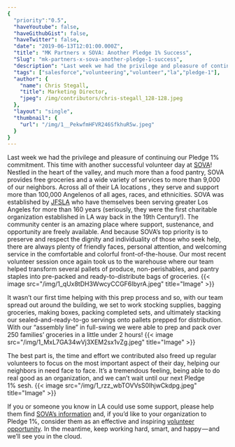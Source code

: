 ```yaml
---
{
  "priority":"0.5",
  "haveYoutube": false,
  "haveGithubGist": false,
  "haveTwitter": false,
  "date": "2019-06-13T12:01:00.000Z",
  "title": "MK Partners x SOVA: Another Pledge 1% Success",
  "Slug": "mk-partners-x-sova-another-pledge-1-success",
  "description": "Last week we had the privilege and pleasure of continuing our Pledge 1% commitment. This time with another successful volunteer day at SOVA!",
  "tags": ["salesforce","volunteering","volunteer","la","pledge-1"],
  "author": {
    "name": Chris Stegall,
    "title": Marketing Director,
    "jpeg": /img/contributors/chris-stegall_128-128.jpeg
  },
  "layout": "single",
  "thumbnail": {
    "url": "/img/1__PekwfmHFVR246SfkhuR5w.jpeg"
  }
}
---
```

Last week we had the privilege and pleasure of continuing our Pledge 1% commitment. This time with another successful volunteer day at [SOVA](https://www.jfsla.org/sova)!
Nestled in the heart of the valley, and much more than a food pantry, SOVA provides free groceries and a wide variety of services to more than 9,000 of our neighbors. Across all of their LA locations , they serve and support more than 100,000 Angelenos of all ages, races, and ethnicities.
SOVA was established by [JFSLA](https://www.jfsla.org/page.aspx?pid=183) who have themselves been serving greater Los Angeles for more than 160 years (seriously, they were the first charitable organization established in LA way back in the 19th Century!).
The community center is an amazing place where support, sustenance, and opportunity are freely available. And because SOVA’s top priority is to preserve and respect the dignity and individuality of those who seek help, there are always plenty of friendly faces, personal attention, and welcoming service in the comfortable and colorful front-of-the-house.
Our most recent volunteer session once again took us to the warehouse where our team helped transform several pallets of produce, non-perishables, and pantry staples into pre-packed and ready-to-distribute bags of groceries.
{{< image src="/img/1_qUx8tDH3WwcyCCGF6IbyrA.jpeg" title="Image" >}}

It wasn’t our first time helping with this prep process and so, with our team spread out around the building, we set to work stocking supplies, bagging groceries, making boxes, packing completed sets, and ultimately stacking our sealed-and-ready-to-go servings onto pallets prepped for distribution. With our “assembly line” in full-swing we were able to prep and pack over 250 families’ groceries in a little under 2 hours!
{{< image src="/img/1_MxL7GA34wVj3XEM2sx1vZg.jpeg" title="Image" >}}

The best part is, the time and effort we contributed also freed up regular volunteers to focus on the most important aspect of their day, helping our neighbors in need face to face.
It’s a tremendous feeling, being able to do real good as an organization, and we can’t wait until our next Pledge 1% sesh.
{{< image src="/img/1_rzz_wbTOVVsS0IhjwCkdpg.jpeg" title="Image" >}}

If you or someone you know in LA could use some support, please help them find [SOVA’s information](https://www.jfsla.org/Page.aspx?pid=290) and, if you’d like to your organization to Pledge 1%, consider them as an effective and inspiring [volunteer opportunity](https://www.jfsla.org/page.aspx?pid=292).
In the meantime, keep working hard, smart, and happy — and we’ll see you in the cloud.
